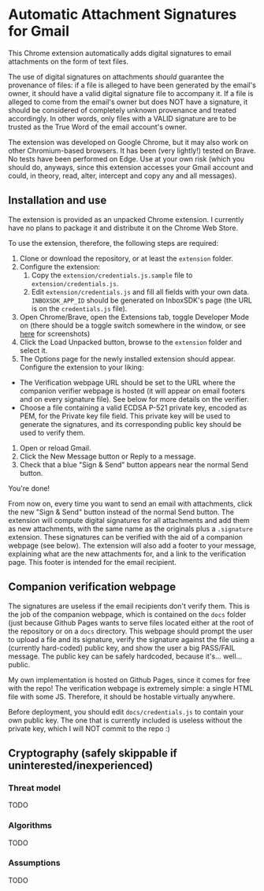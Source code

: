 # Automatic Attachment Signatures for Gmail

This Chrome extension automatically adds digital signatures to email attachments on the form of text files.

The use of digital signatures on attachments *should* guarantee the provenance of files: if a file is alleged to have been generated by the email's owner, it should have a valid digital signature file to accompany it. If a file is alleged to come from the email's owner but does NOT have a signature, it should be considered of completely unknown provenance and treated accordingly. In other words, only files with a VALID signature are to be trusted as the True Word of the email account's owner.

The extension was developed on Google Chrome, but it may also work on other Chromium-based browsers. It has been (very lightly!) tested on Brave. No tests have been performed on Edge. Use at your own risk (which you should do, anyways, since this extension accesses your Gmail account and could, in theory, read, alter, intercept and copy any and all messages).

## Installation and use

The extension is provided as an unpacked Chrome extension. I currently have no plans to package it and distribute it on the Chrome Web Store.

To use the extension, therefore, the following steps are required:
1. Clone or download the repository, or at least the `extension` folder.
1. Configure the extension:
    1. Copy the `extension/credentials.js.sample` file to `extension/credentials.js`.
    1. Edit `extension/credentials.js` and fill all fields with your own data. `INBOXSDK_APP_ID` should be generated on InboxSDK's page (the URL is on the `credentials.js` file).
1. Open Chrome/Brave, open the Extensions tab, toggle Developer Mode on (there should be a toggle switch somewhere in the window, or see [here](https://developer.chrome.com/docs/extensions/mv2/getstarted/#manifest) for screenshots)
1. Click the Load Unpacked button, browse to the `extension` folder and select it.
1. The Options page for the newly installed extension should appear. Configure the extension to your liking:
  * The Verification webpage URL should be set to the URL where the companion verifier webpage is hosted (it will appear on email footers and on every signature file). See below for more details on the verifier.
  * Choose a file containing a valid ECDSA P-521 private key, encoded as PEM, for the Private key file field. This private key will be used to generate the signatures, and its corresponding public key should be used to verify them.
1. Open or reload Gmail.
1. Click the New Message button or Reply to a message.
1. Check that a blue "Sign & Send" button appears near the normal Send button.

You're done!

From now on, every time you want to send an email with attachments, click the new "Sign & Send" button instead of the normal Send button. The extension will compute digital signatures for all attachments and add them as new attachments, with the same name as the originals plus a `.signature` extension. These signatures can be verified with the aid of a companion webpage (see below). The extension will also add a footer to your message, explaining what are the new attachments for, and a link to the verification page. This footer is intended for the email recipient.

## Companion verification webpage

The signatures are useless if the email recipients don't verify them. This is the job of the companion webpage, which is contained on the `docs` folder (just because Github Pages wants to serve files located either at the root of the repository or on a `docs` directory. This webpage should prompt the user to upload a file and its signature, verify the signature against the file using a (currently hard-coded) public key, and show the user a big PASS/FAIL message. The public key can be safely hardcoded, because it's... well... public.

My own implementation is hosted on Github Pages, since it comes for free with the repo! The verification webpage is extremely simple: a single HTML file with some JS. Therefore, it should be hostable virtually anywhere.

Before deployment, you should edit `docs/credentials.js` to contain your own public key. The one that is currently included is useless without the private key, which I will NOT commit to the repo :)

## Cryptography (safely skippable if uninterested/inexperienced)

### Threat model
TODO

### Algorithms
TODO

### Assumptions
TODO
